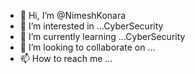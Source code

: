 - 👋 Hi, I’m @NimeshKonara
- 👀 I’m interested in ...CyberSecurity
- 🌱 I’m currently learning ...CyberSecurity
- 💞️ I’m looking to collaborate on ...
- 📫 How to reach me ...

<!---
NimeshKonara/NimeshKonara is a ✨ special ✨ repository because its `README.md` (this file) appears on your GitHub profile.
You can click the Preview link to take a look at your changes.
--->
